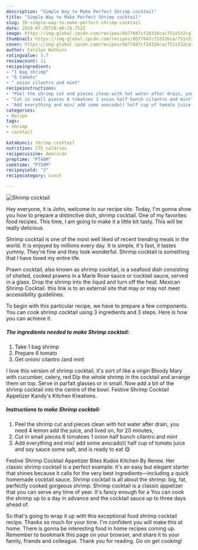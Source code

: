 ```yaml
---
description: "Simple Way to Make Perfect Shrimp cocktail"
title: "Simple Way to Make Perfect Shrimp cocktail"
slug: 35-simple-way-to-make-perfect-shrimp-cocktail
date: 2020-07-26T20:40:28.752Z
image: https://img-global.cpcdn.com/recipes/6b77847cf2d326ca/751x532cq70/shrimp-cocktail-recipe-main-photo.jpg
thumbnail: https://img-global.cpcdn.com/recipes/6b77847cf2d326ca/751x532cq70/shrimp-cocktail-recipe-main-photo.jpg
cover: https://img-global.cpcdn.com/recipes/6b77847cf2d326ca/751x532cq70/shrimp-cocktail-recipe-main-photo.jpg
author: Carolyn Watkins
ratingvalue: 3.7
reviewcount: 11
recipeingredient:
- "1 bag shrimp"
- "6 tomato"
- " onion cilantro and mint"
recipeinstructions:
- "Peel the shrimp cut and pieces clean with hot water after drain, you need 4 lemon add the juice, and lived on, for 20 minutes,"
- "Cut in small pieces 6 tomatoes 1 onion half bunch cilantro and mint"
- "Add everything and mix/ add some avocado)( half cup of tomato juice and soy sauce some salt, and is ready to eat 😋"
categories:
- Recipe
tags:
- shrimp
- cocktail

katakunci: shrimp cocktail 
nutrition: 275 calories
recipecuisine: American
preptime: "PT40M"
cooktime: "PT50M"
recipeyield: "2"
recipecategory: Lunch

---
```



![Shrimp cocktail](https://img-global.cpcdn.com/recipes/6b77847cf2d326ca/751x532cq70/shrimp-cocktail-recipe-main-photo.jpg)

Hey everyone, it is John, welcome to our recipe site. Today, I'm gonna show you how to prepare a distinctive dish, shrimp cocktail. One of my favorites food recipes. This time, I am going to make it a little bit tasty. This will be really delicious.

Shrimp cocktail is one of the most well liked of recent trending meals in the world. It is enjoyed by millions every day. It is simple, it's fast, it tastes yummy. They're fine and they look wonderful. Shrimp cocktail is something that I have loved my entire life.

Prawn cocktail, also known as shrimp cocktail, is a seafood dish consisting of shelled, cooked prawns in a Marie Rose sauce or cocktail sauce, served in a glass. Drop the shrimp into the liquid and turn off the heat. Mexican Shrimp Cocktail. this link is to an external site that may or may not meet accessibility guidelines.


To begin with this particular recipe, we have to prepare a few components. You can cook shrimp cocktail using 3 ingredients and 3 steps. Here is how you can achieve it.

<!--inarticleads1-->

##### The ingredients needed to make Shrimp cocktail:

1. Take 1 bag shrimp
1. Prepare 6 tomato
1. Get  onion/ cilantro /and mint


I love this version of shrimp cocktail, it&#39;s sort of like a virgin Bloody Mary with cucumber, celery, red Dip the whole shrimp in the cocktail and arrange them on top. Serve in parfait glasses or in small. Now add a bit of the shrimp cocktail into the centre of the bowl. Festive Shrimp Cocktail Appetizer Kandy&#39;s Kitchen Kreations. 

<!--inarticleads2-->

##### Instructions to make Shrimp cocktail:

1. Peel the shrimp cut and pieces clean with hot water after drain, you need 4 lemon add the juice, and lived on, for 20 minutes,
1. Cut in small pieces 6 tomatoes 1 onion half bunch cilantro and mint
1. Add everything and mix/ add some avocado)( half cup of tomato juice and soy sauce some salt, and is ready to eat 😋


Festive Shrimp Cocktail Appetizer Bites Kudos Kitchen By Renee. Her classic shrimp cocktail is a perfect example: it&#39;s an easy but elegant starter that shines because it calls for the very best ingredients—including a quick homemade cocktail sauce. Shrimp cocktail is all about the shrimp: big, fat, perfectly cooked gorgeous shrimp. Shrimp cocktail is a classic appetizer that you can serve any time of year. It&#39;s fancy enough for a You can cook the shrimp up to a day in advance and the cocktail sauce up to three days ahead of. 

So that's going to wrap it up with this exceptional food shrimp cocktail recipe. Thanks so much for your time. I'm confident you will make this at home. There is gonna be interesting food in home recipes coming up. Remember to bookmark this page on your browser, and share it to your family, friends and colleague. Thank you for reading. Go on get cooking!
